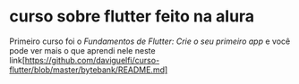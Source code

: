 # curso sobre flutter feito na alura

Primeiro curso foi o 
_Fundamentos de Flutter: Crie o seu primeiro app_ e você pode ver mais 
o que aprendi nele neste link[https://github.com/daviguelfi/curso-flutter/blob/master/bytebank/README.md]